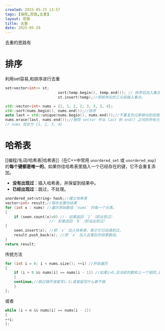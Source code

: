 ```yaml
---
created: 2025-05-25 13:57
tags: [编程,思路,去重]
layout: 思路
title: 去重
date: 2025-05-29
---
```

去重的思路有
# 排序
利用set容易,和排序进行去重
```cpp
set<vector<int>> st; 
                        sort(temp.begin(), temp.end()); // 排序后加入集合去重
                        st.insert(temp);//把排序后的三元组插入集合。
```


```cpp
std::vector<int> nums = {1, 1, 2, 2, 3, 3, 3, 4};
std::sort(nums.begin(), nums.end());//排序
auto last = std::unique(nums.begin(), nums.end());//不重复的元素移动到前面，重复元素移动到后面返回一个新的迭代器（称为 last），指向去重后最后一个元素的下一个位置。
nums.erase(last, nums.end());//删除 vector 中从 last 到 end() 之间的所有元素
// nums 现在为 {1, 2, 3, 4}
```
# 哈希表
[[编程/名词/哈希表|哈希表]]（在C++中常用 `unordered_set` 或 `unordered_map`）的**每个键都是唯一的**。如果你往哈希表里插入一个已经存在的键，它不会重复添加。
- **没有出现过**：插入哈希表，并保留到结果中。
- **已经出现过**：跳过，不处理。
```cpp
unordered_set<string> hash;//建立哈希表
vector<int> result;//保存去重的结果
for (int x : nums) //遍历原始数组 `nums` 的每一个元素。
{ 
	if (seen.count(x)=0) //- 如果返回 `1`（即出现过）
					//- 如果返回 `0`（即没出现过）
{ 
	seen.insert(x); //把 `x` 加入哈希表，表示它已经遇到过。
	result.push_back(x); //把 `x` 加入去重后的结果数组。
} 
return result;

```
传统方法
```cpp
for (int i = 0; i < nums.size(); ++i) //开始遍历
{    
    if (i > 0 && nums[i] == nums[i - 1]) //如果i>0,且当前的数和上一个相同,就执行
    {
    continue;//跳过循环或者写i-1\或者留空什么都不做
    }
};
```
或者
```cpp
while (i < n && nums[i] == nums[i - 1]) 
{
++i;
};